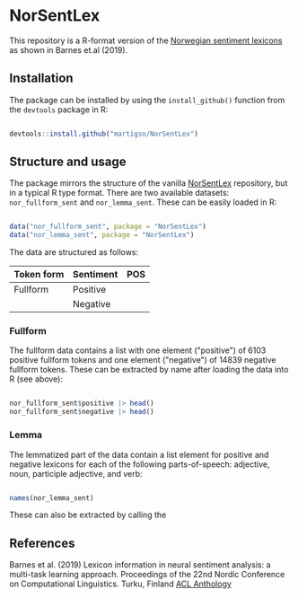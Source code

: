 # NorSentLex

This repository is a R-format version of the [Norwegian sentiment
lexicons](https://github.com/ltgoslo/norsentlex) as shown in Barnes et.al
(2019). 

## Installation

The package can be installed by using the `install_github()` function from the 
`devtools` package in R:


```r

devtools::install.github("martigso/NorSentLex")

```

## Structure and usage

The package mirrors the structure of the vanilla 
[NorSentLex](https://github.com/ltgoslo/norsentlex) repository, but in a typical
R type format. There are two available datasets: `nor_fullform_sent` and 
`nor_lemma_sent`. These can be easily loaded in R:

```r

data("nor_fullform_sent", package = "NorSentLex")
data("nor_lemma_sent", package = "NorSentLex")

```

The data are structured as follows:

| Token form | Sentiment | POS |
|:---------- |:----------|:----|
|Fullform<br>| Positive  |     |
|            | Negative  |     |

### Fullform

The fullform data contains a list with one element ("positive") of 6103 positive
fullform tokens and one element ("negative") of 14839 negative fullform tokens.
These can be extracted by name after loading the data into R (see above):

```r

nor_fullform_sent$positive |> head()
nor_fullform_sent$negative |> head()

```
### Lemma

The lemmatized part of the data contain a list element for positive and negative 
lexicons for each of the following parts-of-speech: adjective, noun, 
participle adjective, and verb:

```r

names(nor_lemma_sent)

```

These can also be extracted by calling the

## References
Barnes et al. (2019) Lexicon information in neural sentiment analysis: a
multi-task learning approach. Proceedings of the 22nd Nordic Conference on
Computational Linguistics. Turku, Finland [ACL
Anthology](https://www.aclweb.org/anthology/W19-6119/)
